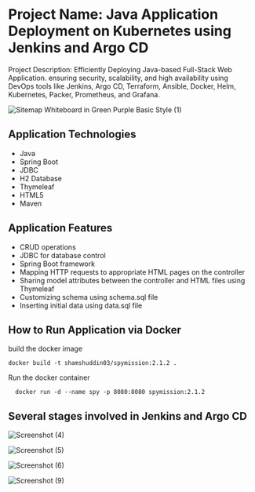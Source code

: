 # Project Name: Java Application Deployment on Kubernetes using Jenkins and Argo CD

 Project Description: Efficiently Deploying Java-based Full-Stack Web Application. ensuring security, scalability, and high availability using DevOps tools like Jenkins, Argo CD, Terraform, Ansible, Docker, Helm, Kubernetes, Packer, Prometheus, and Grafana.

![Sitemap Whiteboard in Green Purple Basic Style (1)](https://github.com/user-attachments/assets/a808056e-e663-4852-90f2-da4a7aed21e3)

## Application Technologies

- Java
- Spring Boot
- JDBC
- H2 Database
- Thymeleaf
- HTML5
- Maven

## Application Features

- CRUD operations
- JDBC for database control
- Spring Boot framework
- Mapping HTTP requests to appropriate HTML pages on the controller
- Sharing model attributes between the controller and HTML files using Thymeleaf
- Customizing schema using schema.sql file
- Inserting initial data using data.sql file

## How to Run Application via Docker

 build the docker image
   ```
   docker build -t shamshuddin03/spymission:2.1.2 .
   ```
Run the docker container
```
  docker run -d --name spy -p 8080:8080 spymission:2.1.2
```
## Several stages involved in Jenkins and Argo CD

![Screenshot (4)](https://github.com/user-attachments/assets/17aee379-6a19-480d-b97c-37c11494cb72)

![Screenshot (5)](https://github.com/user-attachments/assets/28a29474-778a-48d1-9d16-52ac8a6882ac)

![Screenshot (6)](https://github.com/user-attachments/assets/35b826db-019f-45c0-98ce-1d3043bff1e9)

![Screenshot (9)](https://github.com/user-attachments/assets/7ae502d7-bb68-4f3a-998c-13a9c0d80146)


